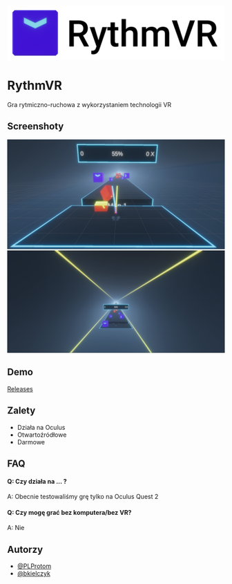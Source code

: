 ![Logo](https://raw.githubusercontent.com/PLProtom/Unity-VR/main/Screenshots/Logo.png)


# RythmVR

Gra rytmiczno-ruchowa z wykorzystaniem technologii VR

## Screenshoty

![App Screenshot](https://raw.githubusercontent.com/PLProtom/Unity-VR/main/Screenshots/s2.png)
![App Screenshot](https://raw.githubusercontent.com/PLProtom/Unity-VR/main/Screenshots/s3.png)


## Demo

[Releases](https://github.com/PLProtom/Unity-VR/releases)


## Zalety

- Działa na Oculus
- Otwartoźródłowe
- Darmowe


## FAQ

#### Q: Czy działa na ... ?
A: Obecnie testowaliśmy grę tylko na Oculus Quest 2

#### Q: Czy mogę grać bez komputera/bez VR?
A: Nie


## Autorzy

- [@PLProtom](https://github.com/PLProtom)
- [@bkielczyk](https://github.com/bkielczyk)

